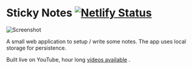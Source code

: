 # Sticky Notes [![Netlify Status](https://api.netlify.com/api/v1/badges/f46036f0-bf49-46ab-9129-cd17dcc9b10d/deploy-status)](https://app.netlify.com/sites/vibrant-feynman-4ee247/deploys)

![Screenshot](https://github.com/scanf/sticky-notes/raw/master/GitHub/Screenshot_2020-01-17%20Sticky%20Notes.jpg)

A small web application to setup / write some notes. The app uses
local storage for persistence.

Built live on YouTube, hour long [videos available](https://alemayhu.com/playlist) .
